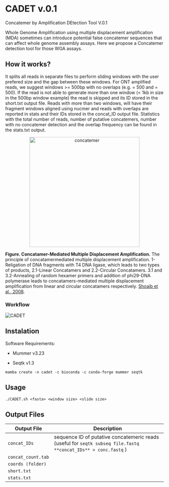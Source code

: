 # CADET v.0.1
Concatemer by Amplification DEtection Tool V.0.1


Whole Genome Amplification using multiple displacement amplification (MDA) sometimes can introduce potential false concatemer sequences that can affect whole genome assembly assays. Here we propose a Concatemer detection tool for those WGA assays.



## How it works?
It splits all reads in separate files to perform sliding windows with the user prefered size and the gap between these windows. For ONT amplified reads, we suggest windows >= 500bp with no overlaps (e.g. <window size> = 500 and <slide size> = 500). If the read is not able to generate more than one window (< 1kb in size in the 500bp window example) the read is skipped and its ID stored in the short.txt output file. Reads with more than two windows, will have their fragment windows aligned using nucmer and reads with overlaps are reported in stats and their IDs stored in the concat_ID output file. Statistics with the total number of reads, number of putative concatemers, number with no concatemer detection and the overlap frequency can be found in the stats.txt output.

<p align="center">
  
<img width="350" height="350" alt="concatemer" src="https://user-images.githubusercontent.com/28576450/206510156-341b185c-b284-41a2-9937-484a46f24266.png">

</p>

**Figure. Concatamer-Mediated Multiple Displacement Amplification.** The principle of concatamermediated multiple displacement amplification. 1-Religation of DNA fragments with T4 DNA ligase, which leads to two types of products, 2.1-Linear Concatamers and 2.2-Circular Concatamers. 3.1 and 3.2-Annealing of random hexamer primers and addition of phi29-DNA polymerase leads to concatamers-mediated multiple displacement amplification from linear and circular concatamers respectively. [Shoaib et al., 2008](https://bmcgenomics.biomedcentral.com/articles/10.1186/1471-2164-9-415).
  
### Workflow

  <p align="center">

![CADET](https://user-images.githubusercontent.com/28576450/206311935-1010d792-fd71-467f-89ba-8f55dabafe9c.png)
    
  </p>

## Instalation

Software Requirements:

- Mummer v3.23

- Seqtk v1.3

```
mamba create -n cadet -c bioconda -c conda-forge mummer seqtk 
```

## Usage
```
./CADET.sh <fasta> <window size> <slide size>
```

## Output Files
| Output File | Description |
| --- | --- |
|`concat_IDs`|sequence ID of putative concatemeric reads (useful for `seqtk subseq file.fastq **concat_IDs** > conc.fastq` )|
|`concat_count.tab`||
|`coords (folder)`||
|`short.txt`||
|`stats.txt`||
